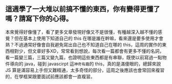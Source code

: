 ## 這週學了一大堆以前搞不懂的東西，你有變得更懂了嗎？請寫下你的心得。
本來覺得好像懂了，看了更多文章發現好像又不是很懂，有種越深入越不懂的感覺？但在基本上使用下知道自己的 this 在哪是誰在幹嘛，看來還是要多使用才會熟？不過通常好像會自我避免寫出自己也不知道自己在哪的 this，這周的實作的東西相對少，但文章好多XD，常常看到想說，每次看一篇都會有更多不懂的名詞，看一篇變三篇，三篇又變九篇，也證明這些東西都是有串聯，既使以前寫過一點物件導向的 java，碰到 javascirpt 這`神奇有趣`的 this，真的是滿傻眼的，總歸來說 JS 算是滿容易上手但又難精通，太多奇怪的部分，這周之後應該也會常回來複習的，在學框架跟要面試前應該都會一直複習。
